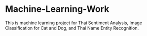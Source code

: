 # Machine-Learning-Work

This is machine learning project for Thai Sentiment Analysis, Image Classification for Cat and Dog, and Thai Name Entity Recognition.
